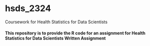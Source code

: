 # hsds_2324
Coursework for Health Statistics for Data Scientists

#### This repository is to provide the R code for an assignment for Health Statistics for Data Scientists Written Assignment 
